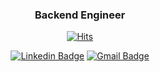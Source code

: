 <div align=center>

### Backend Engineer

</div>

<div align=center>

[![Hits](https://hits.seeyoufarm.com/api/count/incr/badge.svg?url=https%3A%2F%2Fgithub.com%2Fhighright96&count_bg=%2379C83D&title_bg=%23555555&icon=&icon_color=%23E7E7E7&title=hits&edge_flat=false)](https://hits.seeyoufarm.com)

</div>

<div align=center>

[![Linkedin Badge](https://img.shields.io/badge/-LinkedIn-blue?style=flat-square&logo=Linkedin&logoColor=white&link=https://www.linkedin.com/in/seong-yun-byeon-8183a8113/)](https://www.linkedin.com/in/%EC%83%81%EC%9A%B0-%EB%82%A8-3a7035235/)
[![Gmail Badge](https://img.shields.io/badge/-Gmail-d14836?style=flat-square&logo=Gmail&logoColor=white&link=mailto:highright96@gmail.com)](mailto:highright96@gmail.com)

</div>
